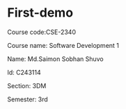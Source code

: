 # First-demo
Course code:CSE-2340

Course name: Software Development 1

Name: Md.Saimon Sobhan Shuvo

Id: C243114

Section: 3DM

Semester: 3rd
